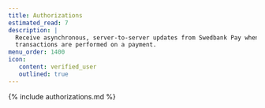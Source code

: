 ```yaml
---
title: Authorizations
estimated_read: 7
description: |
  Receive asynchronous, server-to-server updates from Swedbank Pay when
  transactions are performed on a payment.
menu_order: 1400
icon:
   content: verified_user
   outlined: true
---
```


{% include authorizations.md %}
